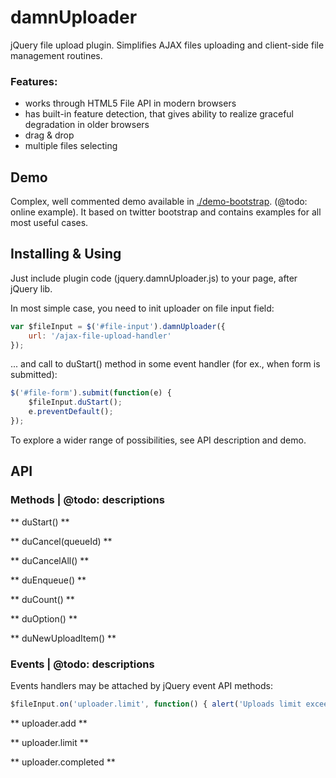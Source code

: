 damnUploader
============

jQuery file upload plugin. Simplifies AJAX files uploading and client-side file management routines.

### Features:

* works through HTML5 File API in modern browsers
* has built-in feature detection, that gives ability to realize graceful degradation in older browsers
* drag & drop
* multiple files selecting


Demo
----

Complex, well commented demo available in [./demo-bootstrap](./demo-bootstrap/). (@todo: online example).
It based on twitter bootstrap and contains examples for all most useful cases.


Installing & Using
--------------------

Just include plugin code (jquery.damnUploader.js) to your page, after jQuery lib.

In most simple case, you need to init uploader on file input field:
```javascript
var $fileInput = $('#file-input').damnUploader({
    url: '/ajax-file-upload-handler'
});
```
... and call to duStart() method in some event handler (for ex., when form is submitted):
```javascript
$('#file-form').submit(function(e) {
    $fileInput.duStart();
    e.preventDefault();
});
```

To explore a wider range of possibilities, see API description and demo.


API
---
### Methods | @todo: descriptions

** duStart() **

** duCancel(queueId) **

** duCancelAll() **

** duEnqueue() **

** duCount() **

** duOption() **

** duNewUploadItem() **


### Events | @todo: descriptions

Events handlers may be attached by jQuery event API methods:
```javascript
$fileInput.on('uploader.limit', function() { alert('Uploads limit exceeded!'); });
```

** uploader.add **

** uploader.limit **

** uploader.completed **


